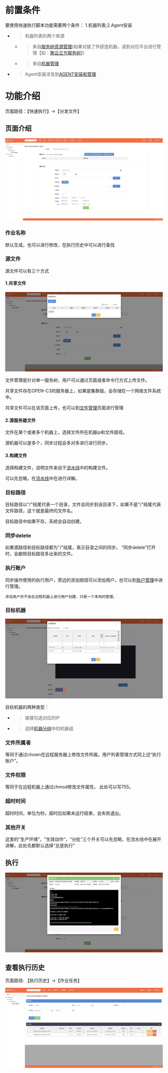 # 前置条件

要使用快速执行脚本功能需要两个条件： 1.机器列表;2.Agent安装

* > 机器列表的两个来源
   * > 来自[服务树资源管理](/服务树资源管理/README.md)(如果对接了外部连机器，请到对应平台进行管理【如：[聚云立方服务树](https://console.polymericcloud.com/setting/settingGroup/setuptree)】)
   * > 来自[机器管理](/机器管理/README.md)

* > Agent安装涉及到[AGENT安装和管理](/AGENT安装和管理/README.md)

# 功能介绍

页面路径：【快速执行】->【分发文件】

## 页面介绍

![快速分发文件空白页](/快速分发文件/images/快速分发文件空白页.png)

### 作业名称

默认生成，也可以进行修改，在执行历史中可以进行查找

### 源文件

源文件可以有三个方式
#### 1.共享文件

![共享文件](/快速分发文件/images/共享文件.png)

文件管理是针对单一服务树，用户可以通过页面或者命令行方式上传文件。

共享文件存在OPEN-C3的服务器上，如果是集群版，会存储在一个网络文件系统中。

共享文件可以在该页面上传，也可以到[文件管理](/文件管理/README.md)页面进行管理

#### 2.源服务器文件

文件在某个或者多个机器上，选择文件所在机器ip和文件路径。

源机器可以是多个，同步过程会多对多进行进行同步。

#### 3.构建文件

选择构建文件，说明文件来自于[流水线](/流水线/README.md)中的构建文件。

可以先忽略，在[流水线](/流水线/README.md)中在进行详解。

### 目标路径

目标路径以"/"结尾代表一个目录，文件会同步到该目录下，如果不是"/"结尾代表文件路径，这个就是最终的文件名。

目标路径中如果不存，系统会自动创建。
 
### 同步delete

如果源路径和目标路径都为"/"结尾，表示目录之间的同步。 “同步delete”打开时，会删除目标路径多出来的文件。
 
### 执行账户

同步操作使用的执行用户，旁边的添加按钮可以添加用户。也可以到[账户管理](/账户管理/README.md)中进行管理。

```
添加用户并不会在远程机器上进行用户创建，只是一个本地的管理。
```

### 目标机器

![选择机器](/快速执行脚本/images/选择机器.png)

目标机器的两种类型：

* > 直接勾选对应的IP
* > 选择[机器分组](/机器分组/README.md)中的机器组

### 文件所属者

等同于通过chown在远程服务器上修改文件所属。用户列表管理方式同上述“执行账户”。

### 文件权限

等同于在远程机器上通过chmod修改文件属性， 此处可以写755。

### 超时时间

超时时间，单位为秒。超时后如果未运行结束，会失败退出。

### 其他开关

这里的“生产环境”，“生效动作”，“分批”三个开关可以先忽略，在流水线中在展开讲解，此处先都默认选择“总是执行”

## 执行

![执行结果](/快速分发文件/images/执行结果.png)

## 查看执行历史

页面路径: 【执行历史】->【作业任务】

![执行历史](/快速分发文件/images/执行历史.png)